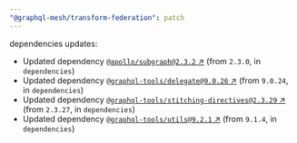 ```yaml
---
"@graphql-mesh/transform-federation": patch
---
```

dependencies updates:
  - Updated dependency [`@apollo/subgraph@2.3.2` ↗︎](https://www.npmjs.com/package/@apollo/subgraph/v/2.3.2) (from `2.3.0`, in `dependencies`)
  - Updated dependency [`@graphql-tools/delegate@9.0.26` ↗︎](https://www.npmjs.com/package/@graphql-tools/delegate/v/9.0.26) (from `9.0.24`, in `dependencies`)
  - Updated dependency [`@graphql-tools/stitching-directives@2.3.29` ↗︎](https://www.npmjs.com/package/@graphql-tools/stitching-directives/v/2.3.29) (from `2.3.27`, in `dependencies`)
  - Updated dependency [`@graphql-tools/utils@9.2.1` ↗︎](https://www.npmjs.com/package/@graphql-tools/utils/v/9.2.1) (from `9.1.4`, in `dependencies`)
